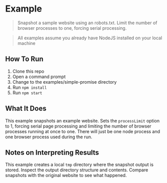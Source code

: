 # Example

> Snapshot a sample website using an robots.txt.
> Limit the number of browser processes to one, forcing serial processing.

> All examples assume you already have NodeJS installed on your local machine

## How To Run
1. Clone this repo
2. Open a command prompt
3. Change to the examples/simple-promise directory
4. Run `npm install`
5. Run `npm start`

## What It Does
This example snapshots an example website. Sets the `processLimit` option to 1,
forcing serial page processing and limiting the number of browser processes
running at once to one. There will just be one node process and one browser process
used during the run.

## Notes on Interpreting Results
This example creates a local `tmp` directory where the snapshot output is stored.
Inspect the output directory structure and contents.
Compare snapshots with the original website to see what happened.
